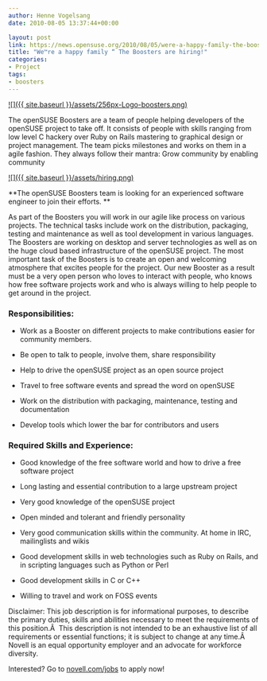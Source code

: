 ```yaml
---
author: Henne Vogelsang
date: 2010-08-05 13:37:44+00:00

layout: post
link: https://news.opensuse.org/2010/08/05/were-a-happy-family-the-boosters-are-hiring/
title: "We™re a happy family “ The Boosters are hiring!"
categories:
- Project
tags:
- boosters
---
```

[![]({{ site.baseurl }}/assets/256px-Logo-boosters.png)](http://en.opensuse.org/openSUSE:Boosters)

The openSUSE Boosters are a team of people helping developers of the  openSUSE project to take off. It consists of people with skills ranging from low level C hackery over Ruby  on Rails mastering to graphical design or project management. The team  picks milestones and works on them in a agile fashion. They always  follow their mantra: Grow community by enabling community

[![]({{ site.baseurl }}/assets/hiring.png)](http://careers.novell.com/psp/css89prd/EMPLOYEE/HRMS/c/HRS_HRAM.HRS_CE.GBL)

**The openSUSE Boosters team is looking for an experienced  software engineer to join their efforts. **

<!-- more -->As part of the Boosters you will work in our agile  like process on  various projects. The technical tasks include work on the distribution,  packaging, testing and maintenance as well as tool  development in  various languages. The Boosters are working on desktop and server  technologies as well as on the huge cloud based infrastructure of  the  openSUSE project. The most important task of the Boosters is to create an open and welcoming atmosphere that excites people for the project. Our new Booster as a result must be a very open person who loves to interact with people, who knows how free software projects work and who is always willing to help people to get around in the project.


### Responsibilities:





	
  * Work as a Booster on different projects to make contributions  easier for community members.

	
  * Be open to talk to people, involve them, share responsibility

	
  * Help to drive the openSUSE project as an open source project

	
  * Travel to free software events and spread the word on openSUSE

	
  * Work on the distribution with packaging, maintenance, testing and documentation

	
  * Develop tools which lower the bar for contributors and users




### Required Skills and Experience:





	
  * Good knowledge of the free software world and how to drive a free software project

	
  * Long lasting and essential contribution to a large upstream project

	
  * Very good knowledge of the openSUSE project

	
  * Open minded and tolerant and friendly personality

	
  * Very good communication skills within the community. At home in IRC, mailinglists and wikis

	
  * Good development skills in web technologies such as Ruby on Rails, and in scripting languages such as Python or Perl

	
  * Good development skills in C or C++

	
  * Willing to travel and work on FOSS events


Disclaimer: This job description is for  informational purposes, to describe the primary duties, skills and  abilities necessary to meet the requirements of this position.Â  This  description is not intended to be an exhaustive list of all requirements  or essential functions; it is subject to change at any time.Â  Novell is an equal opportunity employer and an advocate for  workforce diversity.

Interested? Go to [novell.com/jobs](http://careers.novell.com/psp/css89prd/EMPLOYEE/HRMS/c/HRS_HRAM.HRS_CE.GBL) to apply now!		
